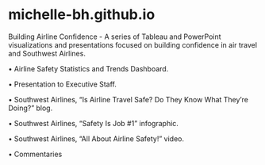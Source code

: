 # michelle-bh.github.io
Building Airline Confidence - A series of Tableau and PowerPoint visualizations and presentations focused on building confidence in air travel and Southwest Airlines.

•	Airline Safety Statistics and Trends Dashboard.

•	Presentation to Executive Staff.

•	Southwest Airlines, “Is Airline Travel Safe?  Do They Know What They’re Doing?” blog.

•	Southwest Airlines, “Safety Is Job #1” infographic.

•	Southwest Airlines, “All About Airline Safety!” video.

•	Commentaries
